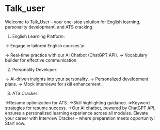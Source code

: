 # Talk_user
Welcome to Talk_User – your one-stop solution for English learning, personality development, and ATS cracking.

1. English Learning Platform:

-> Engage in tailored English courses.\n

-> Real-time practice with our AI Chatbot (ChatGPT API).
-> Vocabulary builder for effective communication.

2. Personality Developer:

-> AI-driven insights into your personality.
-> Personalized development plans.
-> Mock interviews for skill enhancement.

3. ATS Cracker:

->Resume optimization for ATS.
->Skill highlighting guidance.
=>Keyword strategies for resume success.
->Our AI chatbot, powered by ChatGPT API, ensures a personalized learning experience across all modules. Elevate your career with Interview Cracker – where preparation meets opportunity! Start now.


